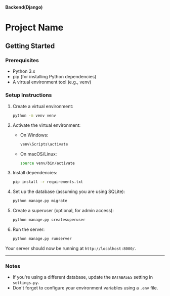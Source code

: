 
#### Backend(Django)
# Project Name

## Getting Started

### Prerequisites

- Python 3.x
- pip (for installing Python dependencies)
- A virtual environment tool (e.g., venv)

### Setup Instructions

1. Create a virtual environment:

    ```bash
    python -m venv venv
    ```

2. Activate the virtual environment:

    - On Windows:

      ```bash
      venv\Scripts\activate
      ```

    - On macOS/Linux:

      ```bash
      source venv/bin/activate
      ```

3. Install dependencies:

    ```bash
    pip install -r requirements.txt
    ```

4. Set up the database (assuming you are using SQLite):

    ```bash
    python manage.py migrate
    ```

5. Create a superuser (optional, for admin access):

    ```bash
    python manage.py createsuperuser
    ```

6. Run the server:

    ```bash
    python manage.py runserver
    ```

Your server should now be running at `http://localhost:8000/`.

---

### Notes

- If you're using a different database, update the `DATABASES` setting in `settings.py`.
- Don't forget to configure your environment variables using a `.env` file.
